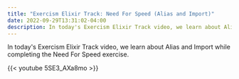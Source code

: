```yaml
---
title: "Exercism Elixir Track: Need For Speed (Alias and Import)"
date: 2022-09-29T13:31:02-04:00
description: In today's Exercism Elixir Track video, we learn about Alias and Import while completing the Need For Speed exercise.
---
```


In today's Exercism Elixir Track video, we learn about Alias and Import while completing the Need For Speed exercise.

{{< youtube 5SE3_AXa8mo >}}

